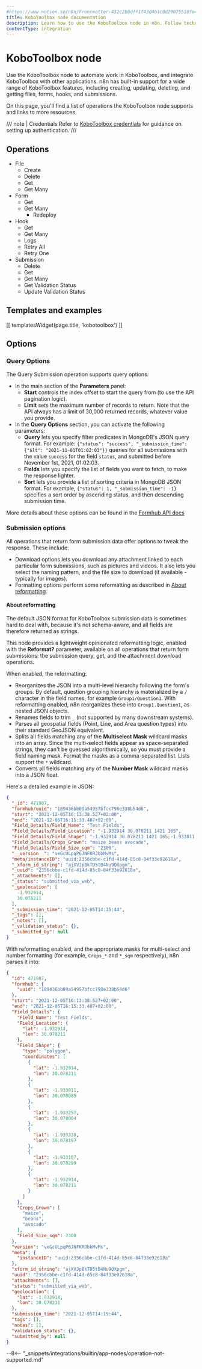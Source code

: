 ```yaml
---
#https://www.notion.so/n8n/Frontmatter-432c2b8dff1f43d4b1c8d20075510fe4
title: KoboToolbox node documentation
description: Learn how to use the KoboToolbox node in n8n. Follow technical documentation to integrate KoboToolbox node into your workflows.
contentType: integration
---
```


# KoboToolbox node

Use the KoboToolbox node to automate work in KoboToolbox, and integrate KoboToolbox with other applications. n8n has built-in support for a wide range of KoboToolbox features, including creating, updating, deleting, and getting files, forms, hooks, and submissions. 

On this page, you'll find a list of operations the KoboToolbox node supports and links to more resources.

/// note | Credentials
Refer to [KoboToolbox credentials](/integrations/builtin/credentials/kobotoolbox/) for guidance on setting up authentication. 
///

## Operations

* File
	* Create
	* Delete
	* Get
	* Get Many
* Form
    * Get
    * Get Many
		* Redeploy
* Hook
    * Get
    * Get Many
    * Logs
    * Retry All
    * Retry One
* Submission
    * Delete
    * Get
    * Get Many
    * Get Validation Status
    * Update Validation Status

## Templates and examples

<!-- see https://www.notion.so/n8n/Pull-in-templates-for-the-integrations-pages-37c716837b804d30a33b47475f6e3780 -->
[[ templatesWidget(page.title, 'kobotoolbox') ]]

## Options

### Query Options

The Query Submission operation supports query options:

* In the main section of the **Parameters** panel:
    * **Start** controls the index offset to start the query from (to use the API pagination logic).
    * **Limit** sets the maximum number of records to return. Note that the API always has a limit of 30,000 returned records, whatever value you provide.
* In the **Query Options** section, you can activate the following parameters:
    * **Query** lets you specify filter predicates in MongoDB's JSON query format. For example: `{"status": "success", "_submission_time": {"$lt": "2021-11-01T01:02:03"}}` queries for all submissions with the value `success` for the field `status`, and submitted before November 1st, 2021, 01:02:03.
    * **Fields** lets you specify the list of fields you want to fetch, to make the response lighter.
    * **Sort** lets you provide a list of sorting criteria in MongoDB JSON format. For example, `{"status": 1, "_submission_time": -1}` specifies a sort order by ascending status, and then descending submission time.

More details about these options can be found in the [Formhub API docs](https://github.com/SEL-Columbia/formhub/wiki/Formhub-Access-Points-(API)#api-parameters)

### Submission options

All operations that return form submission data offer options to tweak the response. These include:

- Download options lets you download any attachment linked to each particular form submissions, such as pictures and videos. It also lets you select the naming pattern, and the file size to download (if available - typically for images). 
- Formatting options perform some reformatting as described in [About reformatting](#about-reformatting).

#### About reformatting

The default JSON format for KoboToolbox submission data is sometimes hard to deal with, because it's not schema-aware, and all fields are therefore returned as strings.

This node provides a lightweight opinionated reformatting logic, enabled with the **Reformat?** parameter, available on all operations that return form submissions: the submission query, get, and the attachment download operations.

When enabled, the reformatting:

- Reorganizes the JSON into a multi-level hierarchy following the form's groups. By default, question grouping hierarchy is materialized by a `/` character in the field names, for example `Group1/Question1`. With reformatting enabled, n8n reorganizes these into `Group1.Question1`, as nested JSON objects.
- Renames fields to trim `_` (not supported by many downstream systems).
- Parses all geospatial fields (Point, Line, and Area question types) into their standard GeoJSON equivalent.
- Splits all fields matching any of the **Multiselect Mask** wildcard masks into an array. Since the multi-select fields appear as space-separated strings, they can't be guessed algorithmically, so you must provide a field naming mask. Format the masks as a comma-separated list. Lists support the `*` wildcard.
- Converts all fields matching any of the **Number Mask** wildcard masks into a JSON float.

Here's a detailed example in JSON:

```json
{
  "_id": 471987,
  "formhub/uuid": "189436bb09a54957bfcc798e338b54d6",
  "start": "2021-12-05T16:13:38.527+02:00",
  "end": "2021-12-05T16:15:33.407+02:00",
  "Field_Details/Field_Name": "Test Fields",
  "Field_Details/Field_Location": "-1.932914 30.078211 1421 165",
  "Field_Details/Field_Shape": "-1.932914 30.078211 1421 165;-1.933011 30.078085 0 0;-1.933257 30.078004 0 0;-1.933338 30.078197 0 0;-1.933107 30.078299 0 0;-1.932914 30.078211 1421 165",
  "Field_Details/Crops_Grown": "maize beans avocado",
  "Field_Details/Field_Size_sqm": "2300",
  "__version__": "veGcULpqP6JNFKRJbbMvMs",
  "meta/instanceID": "uuid:2356cbbe-c1fd-414d-85c8-84f33e92618a",
  "_xform_id_string": "ajXVJpBkTD5tB4Nu9QXpgm",
  "_uuid": "2356cbbe-c1fd-414d-85c8-84f33e92618a",
  "_attachments": [],
  "_status": "submitted_via_web",
  "_geolocation": [
    -1.932914,
    30.078211
  ],
  "_submission_time": "2021-12-05T14:15:44",
  "_tags": [],
  "_notes": [],
  "_validation_status": {},
  "_submitted_by": null
}
```

With reformatting enabled, and the appropriate masks for multi-select and number formatting (for example, `Crops_*` and `*_sqm` respectively), n8n parses it into:

```json
{
  "id": 471987,
  "formhub": {
    "uuid": "189436bb09a54957bfcc798e338b54d6"
  },
  "start": "2021-12-05T16:13:38.527+02:00",
  "end": "2021-12-05T16:15:33.407+02:00",
  "Field_Details": {
    "Field_Name": "Test Fields",
    "Field_Location": {
      "lat": -1.932914,
      "lon": 30.078211
    },
    "Field_Shape": {
      "type": "polygon",
      "coordinates": [
        {
          "lat": -1.932914,
          "lon": 30.078211
        },
        {
          "lat": -1.933011,
          "lon": 30.078085
        },
        {
          "lat": -1.933257,
          "lon": 30.078004
        },
        {
          "lat": -1.933338,
          "lon": 30.078197
        },
        {
          "lat": -1.933107,
          "lon": 30.078299
        },
        {
          "lat": -1.932914,
          "lon": 30.078211
        }
      ]
    },
    "Crops_Grown": [
      "maize",
      "beans",
      "avocado"
    ],
    "Field_Size_sqm": 2300
  },
  "version": "veGcULpqP6JNFKRJbbMvMs",
  "meta": {
    "instanceID": "uuid:2356cbbe-c1fd-414d-85c8-84f33e92618a"
  },
  "xform_id_string": "ajXVJpBkTD5tB4Nu9QXpgm",
  "uuid": "2356cbbe-c1fd-414d-85c8-84f33e92618a",
  "attachments": [],
  "status": "submitted_via_web",
  "geolocation": {
    "lat": -1.932914,
    "lon": 30.078211
  },
  "submission_time": "2021-12-05T14:15:44",
  "tags": [],
  "notes": [],
  "validation_status": {},
  "submitted_by": null
}
```


--8<-- "_snippets/integrations/builtin/app-nodes/operation-not-supported.md"
